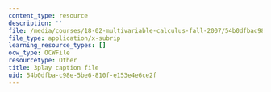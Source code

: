 ```yaml
---
content_type: resource
description: ''
file: /media/courses/18-02-multivariable-calculus-fall-2007/54b0dfbac98e5be6810fe153e4e6ce2f_sr7kCpzAuYw.vtt
file_type: application/x-subrip
learning_resource_types: []
ocw_type: OCWFile
resourcetype: Other
title: 3play caption file
uid: 54b0dfba-c98e-5be6-810f-e153e4e6ce2f
---
```

